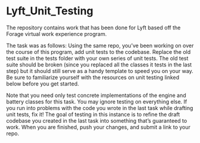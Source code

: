 # Lyft_Unit_Testing

The repository contains work that has been done for Lyft based off the Forage virtual work experience program. 

The task was as follows:
Using the same repo, you’ve been working on over the course of this program, add unit tests to the codebase. Replace the old test suite in the tests folder with your own series of unit tests. The old test suite should be broken (since you replaced all the classes it tests in the last step) but it should still serve as a handy template to speed you on your way. Be sure to familiarize yourself with the resources on unit testing linked below before you get started. 

Note that you need only test concrete implementations of the engine and battery classes for this task. You may ignore testing on everything else. If you run into problems with the code you wrote in the last task while drafting unit tests, fix it! The goal of testing in this instance is to refine the draft codebase you created in the last task into something that’s guaranteed to work. When you are finished, push your changes, and submit a link to your repo.
